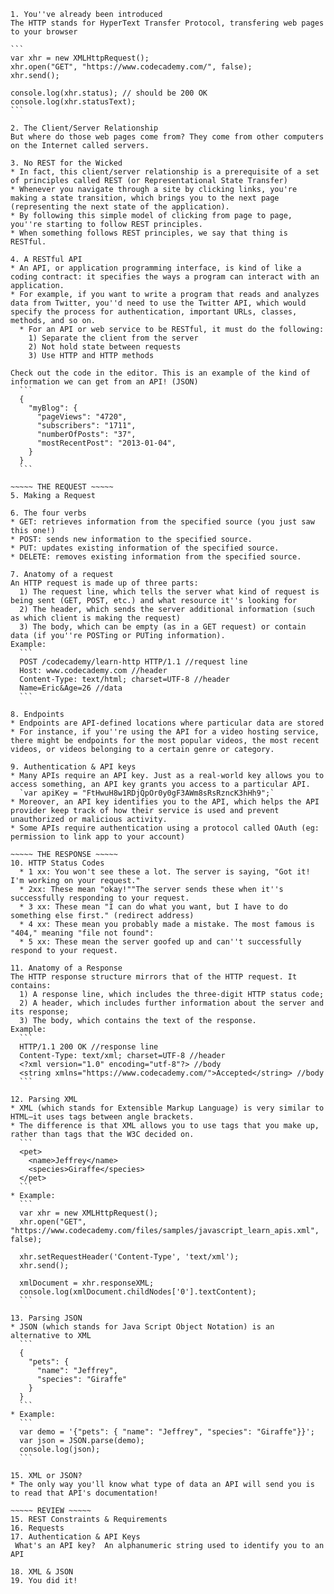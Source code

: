 ~~~~~ WHAT IS HTTP? ~~~~~
1. You''ve already been introduced
The HTTP stands for HyperText Transfer Protocol, transfering web pages to your browser

```
var xhr = new XMLHttpRequest();
xhr.open("GET", "https://www.codecademy.com/", false);
xhr.send();

console.log(xhr.status); // should be 200 OK
console.log(xhr.statusText);
```

2. The Client/Server Relationship
But where do those web pages come from? They come from other computers on the Internet called servers.

3. No REST for the Wicked
* In fact, this client/server relationship is a prerequisite of a set of principles called REST (or Representational State Transfer)
* Whenever you navigate through a site by clicking links, you're making a state transition, which brings you to the next page (representing the next state of the application).
* By following this simple model of clicking from page to page, you''re starting to follow REST principles.
* When something follows REST principles, we say that thing is RESTful.

4. A RESTful API
* An API, or application programming interface, is kind of like a coding contract: it specifies the ways a program can interact with an application.
* For example, if you want to write a program that reads and analyzes data from Twitter, you''d need to use the Twitter API, which would specify the process for authentication, important URLs, classes, methods, and so on.
  * For an API or web service to be RESTful, it must do the following:
    1) Separate the client from the server
    2) Not hold state between requests
    3) Use HTTP and HTTP methods

Check out the code in the editor. This is an example of the kind of information we can get from an API! (JSON)
  ```
  {
    "myBlog": {
      "pageViews": "4720",
      "subscribers": "1711",
      "numberOfPosts": "37",
      "mostRecentPost": "2013-01-04",
    }
  }
  ```

~~~~~ THE REQUEST ~~~~~
5. Making a Request

6. The four verbs
* GET: retrieves information from the specified source (you just saw this one!)
* POST: sends new information to the specified source.
* PUT: updates existing information of the specified source.
* DELETE: removes existing information from the specified source.

7. Anatomy of a request
An HTTP request is made up of three parts:
  1) The request line, which tells the server what kind of request is being sent (GET, POST, etc.) and what resource it''s looking for
  2) The header, which sends the server additional information (such as which client is making the request)
  3) The body, which can be empty (as in a GET request) or contain data (if you''re POSTing or PUTing information).
Example:
  ```
  POST /codecademy/learn-http HTTP/1.1 //request line
  Host: www.codecademy.com //header
  Content-Type: text/html; charset=UTF-8 //header
  Name=Eric&Age=26 //data
  ```

8. Endpoints
* Endpoints are API-defined locations where particular data are stored
* For instance, if you''re using the API for a video hosting service, there might be endpoints for the most popular videos, the most recent videos, or videos belonging to a certain genre or category.

9. Authentication & API keys
* Many APIs require an API key. Just as a real-world key allows you to access something, an API key grants you access to a particular API.
  `var apiKey = "FtHwuH8w1RDjQpOr0y0gF3AWm8sRsRzncK3hHh9";`
* Moreover, an API key identifies you to the API, which helps the API provider keep track of how their service is used and prevent unauthorized or malicious activity.
* Some APIs require authentication using a protocol called OAuth (eg: permission to link app to your account)

~~~~~ THE RESPONSE ~~~~~
10. HTTP Status Codes
  * 1 xx: You won't see these a lot. The server is saying, "Got it! I'm working on your request."
  * 2xx: These mean "okay!""The server sends these when it''s successfully responding to your request.
  * 3 xx: These mean "I can do what you want, but I have to do something else first." (redirect address)
  * 4 xx: These mean you probably made a mistake. The most famous is "404," meaning "file not found":
  * 5 xx: These mean the server goofed up and can''t successfully respond to your request.

11. Anatomy of a Response
The HTTP response structure mirrors that of the HTTP request. It contains:
  1) A response line, which includes the three-digit HTTP status code;
  2) A header, which includes further information about the server and its response;
  3) The body, which contains the text of the response.
Example:
  ```
  HTTP/1.1 200 OK //response line
  Content-Type: text/xml; charset=UTF-8 //header
  <?xml version="1.0" encoding="utf-8"?> //body
  <string xmlns="https://www.codecademy.com/">Accepted</string> //body
  ```

12. Parsing XML
* XML (which stands for Extensible Markup Language) is very similar to HTML—it uses tags between angle brackets.
* The difference is that XML allows you to use tags that you make up, rather than tags that the W3C decided on.
  ```
  <pet>
    <name>Jeffrey</name>
    <species>Giraffe</species>
  </pet>
  ```
* Example:
  ```
  var xhr = new XMLHttpRequest();
  xhr.open("GET", "https://www.codecademy.com/files/samples/javascript_learn_apis.xml", false);

  xhr.setRequestHeader('Content-Type', 'text/xml');
  xhr.send();

  xmlDocument = xhr.responseXML;
  console.log(xmlDocument.childNodes['0'].textContent);
  ```

13. Parsing JSON
* JSON (which stands for Java Script Object Notation) is an alternative to XML
  ```
  {
    "pets": {
      "name": "Jeffrey",
      "species": "Giraffe"
    }
  }
  ```
* Example:
  ```
  var demo = '{"pets": { "name": "Jeffrey", "species": "Giraffe"}}';
  var json = JSON.parse(demo);
  console.log(json);
  ```

15. XML or JSON?
* The only way you'll know what type of data an API will send you is to read that API's documentation!

~~~~~ REVIEW ~~~~~
15. REST Constraints & Requirements
16. Requests
17. Authentication & API Keys
 What's an API key?  An alphanumeric string used to identify you to an API

18. XML & JSON
19. You did it!
